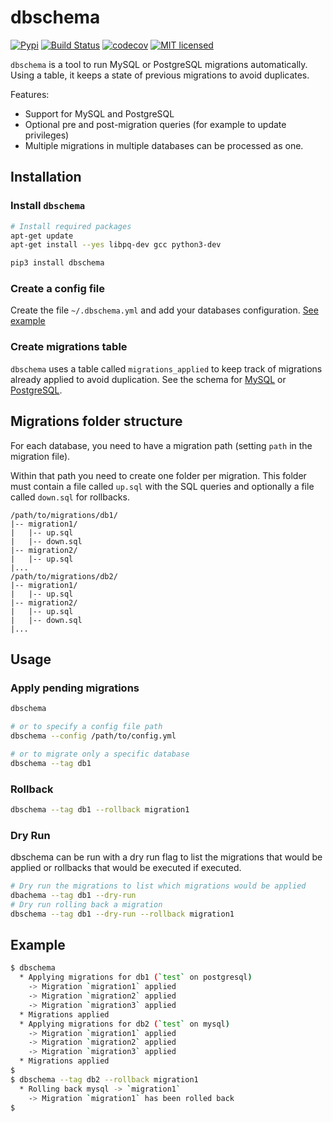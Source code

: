 # dbschema

[![Pypi](https://img.shields.io/pypi/v/dbschema.svg)](https://pypi.org/project/dbschema)
[![Build Status](https://travis-ci.org/gabfl/dbschema.svg?branch=master)](https://travis-ci.org/gabfl/dbschema)
[![codecov](https://codecov.io/gh/gabfl/dbschema/branch/master/graph/badge.svg)](https://codecov.io/gh/gabfl/dbschema)
[![MIT licensed](https://img.shields.io/badge/license-MIT-green.svg)](https://raw.githubusercontent.com/gabfl/dbschema/master/LICENSE)

`dbschema` is a tool to run MySQL or PostgreSQL migrations automatically. Using a table, it keeps a state of previous migrations to avoid duplicates.

Features:

 - Support for MySQL and PostgreSQL
 - Optional pre and post-migration queries (for example to update privileges)
 - Multiple migrations in multiple databases can be processed as one.

## Installation

### Install `dbschema`

```bash
# Install required packages
apt-get update
apt-get install --yes libpq-dev gcc python3-dev

pip3 install dbschema
```

### Create a config file

Create the file `~/.dbschema.yml` and add your databases configuration. [See example](dbschema_sample.yml)

### Create migrations table

`dbschema` uses a table called `migrations_applied` to keep track of migrations already applied to avoid duplication.
See the schema for [MySQL](schema/mysql.sql) or [PostgreSQL](schema/postgresql.sql).

## Migrations folder structure

For each database, you need to have a migration path (setting `path` in the migration file).

Within that path you need to create one folder per migration. This folder must contain a file called `up.sql` with the SQL queries and optionally a file called `down.sql` for rollbacks.

```
/path/to/migrations/db1/
|-- migration1/
|   |-- up.sql
|   |-- down.sql
|-- migration2/
|   |-- up.sql
|...
/path/to/migrations/db2/
|-- migration1/
|   |-- up.sql
|-- migration2/
|   |-- up.sql
|   |-- down.sql
|...
```

## Usage

### Apply pending migrations

```bash
dbschema

# or to specify a config file path
dbschema --config /path/to/config.yml

# or to migrate only a specific database
dbschema --tag db1
```

### Rollback

```bash
dbschema --tag db1 --rollback migration1
```

### Dry Run
dbschema can be run with a dry run flag to list the migrations that would be applied or rollbacks that would be executed if executed.

```bash
# Dry run the migrations to list which migrations would be applied
dbachema --tag db1 --dry-run
# Dry run rolling back a migration
dbschema --tag db1 --dry-run --rollback migration1
```

## Example

```bash
$ dbschema
  * Applying migrations for db1 (`test` on postgresql)
    -> Migration `migration1` applied
    -> Migration `migration2` applied
    -> Migration `migration3` applied
  * Migrations applied
  * Applying migrations for db2 (`test` on mysql)
    -> Migration `migration1` applied
    -> Migration `migration2` applied
    -> Migration `migration3` applied
  * Migrations applied
$
$ dbschema --tag db2 --rollback migration1
  * Rolling back mysql -> `migration1`
    -> Migration `migration1` has been rolled back
$
```
